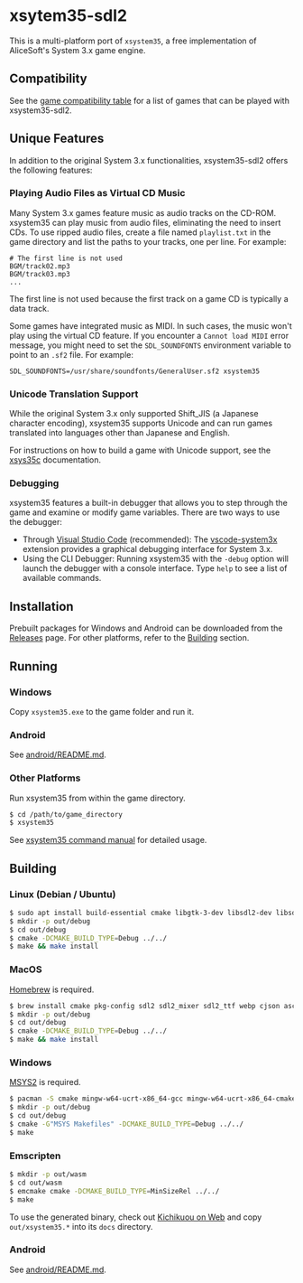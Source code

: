 # xsytem35-sdl2

This is a multi-platform port of `xsystem35`, a free implementation of
AliceSoft's System 3.x game engine.

## Compatibility

See the [game compatibility table](game_compatibility.md) for a list of games
that can be played with xsystem35-sdl2.

## Unique Features

In addition to the original System 3.x functionalities, xsystem35-sdl2 offers
the following features:

### Playing Audio Files as Virtual CD Music

Many System 3.x games feature music as audio tracks on the CD-ROM. xsystem35
can play music from audio files, eliminating the need to insert CDs. To use
ripped audio files, create a file named `playlist.txt` in the game directory
and list the paths to your tracks, one per line. For example:

```
# The first line is not used
BGM/track02.mp3
BGM/track03.mp3
...
```

The first line is not used because the first track on a game CD is typically a
data track.

Some games have integrated music as MIDI. In such cases, the music won't play
using the virtual CD feature. If you encounter a `Cannot load MIDI` error
message, you might need to set the `SDL_SOUNDFONTS` environment variable to
point to an `.sf2` file. For example:

```
SDL_SOUNDFONTS=/usr/share/soundfonts/GeneralUser.sf2 xsystem35
```

### Unicode Translation Support

While the original System 3.x only supported Shift_JIS (a Japanese character
encoding), xsystem35 supports Unicode and can run games translated into
languages other than Japanese and English.

For instructions on how to build a game with Unicode support, see the
[xsys35c](https://github.com/kichikuou/xsys35c) documentation.

### Debugging

xsystem35 features a built-in debugger that allows you to step through the game
and examine or modify game variables. There are two ways to use the debugger:

- Through [Visual Studio Code](https://code.visualstudio.com/) (recommended):
  The [vscode-system3x](https://github.com/kichikuou/vscode-system3x) extension
  provides a graphical debugging interface for System 3.x.
- Using the CLI Debugger: Running xsystem35 with the `-debug` option will
  launch the debugger with a console interface. Type `help` to see a list of
  available commands.

## Installation

Prebuilt packages for Windows and Android can be downloaded from the
[Releases](https://github.com/kichikuou/xsystem35-sdl2/releases) page. For
other platforms, refer to the [Building](#building) section.

## Running
### Windows

Copy `xsystem35.exe` to the game folder and run it.

### Android

See [android/README.md](android/README.md#usage).

### Other Platforms

Run xsystem35 from within the game directory.

```bash
$ cd /path/to/game_directory
$ xsystem35
```

See [xsystem35 command manual](doc/xsystem35.6.adoc) for detailed usage.

## Building
### Linux (Debian / Ubuntu)

```bash
$ sudo apt install build-essential cmake libgtk-3-dev libsdl2-dev libsdl2-ttf-dev libsdl2-mixer-dev libwebp-dev libcjson-dev asciidoctor
$ mkdir -p out/debug
$ cd out/debug
$ cmake -DCMAKE_BUILD_TYPE=Debug ../../
$ make && make install
```

### MacOS

[Homebrew](https://brew.sh/) is required.

```bash
$ brew install cmake pkg-config sdl2 sdl2_mixer sdl2_ttf webp cjson asciidoctor
$ mkdir -p out/debug
$ cd out/debug
$ cmake -DCMAKE_BUILD_TYPE=Debug ../../
$ make && make install
```

### Windows

[MSYS2](https://www.msys2.org) is required.

```bash
$ pacman -S cmake mingw-w64-ucrt-x86_64-gcc mingw-w64-ucrt-x86_64-cmake mingw-w64-ucrt-x86_64-SDL2 mingw-w64-ucrt-x86_64-SDL2_ttf mingw-w64-ucrt-x86_64-SDL2_mixer mingw-w64-ucrt-x86_64-libwebp mingw-w64-ucrt-x86_64-cjson
$ mkdir -p out/debug
$ cd out/debug
$ cmake -G"MSYS Makefiles" -DCMAKE_BUILD_TYPE=Debug ../../
$ make
```

### Emscripten

```bash
$ mkdir -p out/wasm
$ cd out/wasm
$ emcmake cmake -DCMAKE_BUILD_TYPE=MinSizeRel ../../
$ make
```

To use the generated binary, check out
[Kichikuou on Web](https://github.com/kichikuou/web) and copy `out/xsystem35.*`
into its `docs` directory.

### Android

See [android/README.md](android/).
